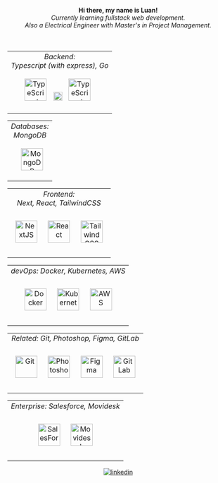 <div align="center">
  <p align="center">
    <b>
      Hi there, my name is Luan!<br>
    </b>
    <i>
      Currently learning fullstack web development.<br>
      Also a Electrical Engineer with Master's in Project Management.<br>
    </i><br><br>
  </p>
  <table>
    <td valign="top" align="center">
        <div align="center">
            <i> Backend: </i> <br>
            <i> Typescript (with express), Go</i> <br><br>
            <a href="https://www.typescriptlang.org/" target="_blank" style="display: inline-block; margin-right: 2px;"><img
                src="https://profilinator.rishav.dev/skills-assets/typescript-original.svg" alt="TypeScript"
                height="50" /></a>
            <a href="https://expressjs.com/" target="_blank" style="display: inline-block; margin-right: 10px; margin-left: 10px;"><img
                src="https://www.guayerd.com/wp-content/uploads//2021/04/expressjs-logo.svg" alt="Express.js"
                height="20" /></a>
            <a href="https://go.dev/" target="_blank" style="display: inline-block; margin-right: 10px;"><img
                src="https://upload.wikimedia.org/wikipedia/commons/thumb/0/05/Go_Logo_Blue.svg/1200px-Go_Logo_Blue.svg.png" alt="TypeScript"
                height="50" /></a>
        </div> <br>
    </td>
  </table>
  <table>
    <td valign="top" align="center">
        <div align="center">
            <i> Databases: </i> <br>
            <i> MongoDB </i> <br><br>
            <a href="https://www.mongodb.com/" target="_blank" style="display: inline-block; margin-left: 10px;"><img
                src="https://profilinator.rishav.dev/skills-assets/mongodb-original-wordmark.svg" alt="MongoDB"
                height="50" /></a>
        </div> <br>
    </td>
  </table>
  <table>
    <tr>
      <td valign="top" align="center">
        <i> Frontend: </i> <br>
        <i> Next, React, TailwindCSS </i> <br><br>
        <div align="center">
          <a href="https://nextjs.org/" target="_blank"><img style="margin: 10px"
              src="https://profilinator.rishav.dev/skills-assets/nextjs.png" alt="NextJS" height="50" /></a>
          <a href="https://reactjs.org/" target="_blank"><img style="margin: 10px"
              src="https://profilinator.rishav.dev/skills-assets/react-original-wordmark.svg" alt="React"
              height="50" /></a>
          <a href="https://www.tailwindcss.com/" target="_blank"><img style="margin: 10px"
              src="https://profilinator.rishav.dev/skills-assets/tailwindcss.svg" alt="Tailwind CSS" height="50" /></a>
        </div> <br>
      </td>
    </tr>
      </table>
      <table>
    <tr>
    <tr>
      <td valign="top" align="center">
        <i> devOps: Docker, Kubernetes, AWS </i><br><br>
        <div align="center">
          <a href="https://www.docker.com/" target="_blank"><img style="margin: 10px"
                src="https://profilinator.rishav.dev/skills-assets/docker-original-wordmark.svg" alt="Docker" height="50" /></a>
          <a href="https://kubernetes.io/" target="_blank"><img style="margin: 10px"
              src="https://profilinator.rishav.dev/skills-assets/kubernetes-icon.svg" alt="Kubernetes" height="50" /></a>
          <a href="https://aws.amazon.com/" target="_blank"><img style="margin: 10px"
              src="https://profilinator.rishav.dev/skills-assets/amazonwebservices-original-wordmark.svg" alt="AWS" height="50" /></a>
        </div> <br>
      </td>
    </tr>
  </table>
  <table>
    <tr>
    <tr>
      <td valign="top" align="center">
        <i> Related: Git, Photoshop, Figma, GitLab </i><br><br>
        <div align="center">
          <a href="https://github.com/" target="_blank"><img style="margin: 10px"
              src="https://profilinator.rishav.dev/skills-assets/git-scm-icon.svg" alt="Git" height="50" /></a>
          <a href="https://www.adobe.com/in/products/photoshop.html" target="_blank"><img style="margin: 10px"
              src="https://profilinator.rishav.dev/skills-assets/photoshop-plain.svg" alt="Photoshop" height="50" /></a>
          <a href="https://www.figma.com/" target="_blank"><img style="margin: 10px"
              src="https://profilinator.rishav.dev/skills-assets/figma-icon.svg" alt="Figma" height="50" /></a>
          <a href="https://about.gitlab.com/" target="_blank"><img style="margin: 10px"
              src="https://profilinator.rishav.dev/skills-assets/gitlab.svg" alt="GitLab" height="50" /></a>
        </div> <br>
      </td>
    </tr>
  </table>
  <table>
    <tr>
    <tr>
      <td valign="top" align="center">
        <i> Enterprise: Salesforce, Movidesk </i><br><br>
        <div align="center">
          <a href="http://www.salesforce.com/" target="_blank"><img style="margin: 10px"
              src="https://profilinator.rishav.dev/skills-assets/salesforce.png" alt="SalesForce" height="50" /></a>
          <a href="https://www.movidesk.com/" target="_blank"><img style="margin: 10px"
              src="https://registration.movidesk.com/Content/images/movidesk-form.svg" alt="Movidesk" height="50" /></a>
        </div> <br>
      </td>
    </tr>
  </table>

  <a href="https://www.linkedin.com/in/luangabriel/" target="_blank">
    <img src=https://img.shields.io/badge/linkedin-%231E77B5.svg?&style=for-the-badge&logo=linkedin&logoColor=white
      alt=linkedin style="margin-bottom: 5px;" />
  </a>
</div>
